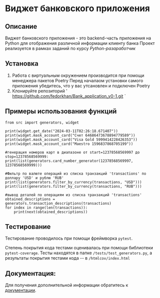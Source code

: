 # Виджет банковского приложения

## Описание

Виджет банковского приложения - это backend-часть приложения на Python для отображения различной информации клиенту банка
Проект реализуется в рамках заданий по курсу *Python-разаработчик*

## Установка

1. Работа с виртуальным окружением производится при помощи менеджера пакетов Poetry
Перед началаом установки самого приложения убедитесь, что у вас утсановлен и подключен Poetry
2. Клонируйте репозиторий ' https://github.com/fedorkhan/Bank_application_v0-1.git `

## Примеры использования функций

```
from src import generators, widget

print(widget.get_date("2024-03-11T02:26:18.671407"))
print(widget.mask_account_card("Счет 64686473678894779589"))
print(widget.mask_account_card("Visa Gold 5999414228426353"))
print(widget.mask_account_card("Maestro 1596837868705199"))

#генерация номеров карт в диапазоне от start=12378568569997 до stop=12378568569999:
print(list(generators.card_number_generator(12378568569997, 12378568569999)))

#Фильтр по валюте операций из списка транзакций 'transactions' по доллару 'USD' и рублю 'RUB'
print(list(generators.filter_by_currency(transactions, "USD")))
print(list(generators.filter_by_currency(transactions, "RUB")))

#вывод деталей по операциям из списка транзакций 'transactions'
obtained_descriptions = generators.transaction_descriptions(transactions)
for index in range(len(transactions)):
    print(next(obtained_descriptions))
```
## Тестирование
Тестирование проводилось при помощи фреймворка `pytest`.

Степень покрытия кода тестами оценивалась при помощи библиотеки `pytest-coverage`. 
Тесты находятся в папке `/tests/test_generators.py`, а результаты покрытия тестами кода -- в `/htmlcov/index.html`


## Документация:

Для получения дополнительной информации обратитесь к [документации](docs/README.md).
